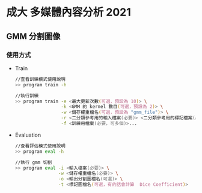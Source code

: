 # 成大 多媒體內容分析 2021

## GMM 分割圖像

### 使用方式

-   Train

    ```zsh
    //查看訓練模式使用說明
    >> program train -h

    //執行訓練
    >> program train -e <最大更新次數(可選，預設為 10)> \
                     -k <GMM 的 kernel 數目(可選，預設為 2)> \
                     -w <儲存權重檔名(可選，預設為 "gmm_file")> \
                     -r <二分類參考用的輸入檔案(必要)> <二分類參考用的標記檔案(必要)> \
                     -f <訓練用檔案(必要，可多個)>...
    ```

-   Evaluation

    ```zsh
    //查看評估模式使用說明
    >> program eval -h

    //執行 gmm 切割
    >> program eval -i <輸入檔案(必要)> \
                    -w <儲存權重檔名(必要)> \
                    -o <輸出分割圖檔名(可選)> \
                    -t <標記圖檔名(可選，有的話會計算  Dice Coefficient)>
    ```

